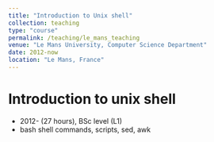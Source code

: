 ```yaml
---
title: "Introduction to Unix shell"
collection: teaching
type: "course"
permalink: /teaching/le_mans_teaching
venue: "Le Mans University, Computer Science Department"
date: 2012-now
location: "Le Mans, France"
---
```


Introduction to unix shell
=====
 * 2012- (27 hours), BSc level (L1)
 * bash shell commands, scripts, sed, awk
